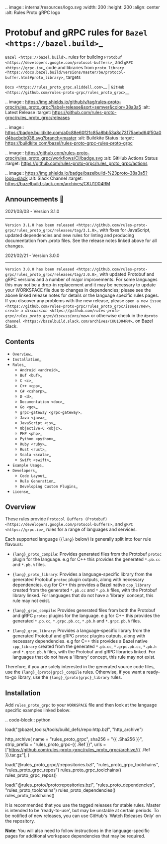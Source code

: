 .. image:: internal/resources/logo.svg
   :width: 200
   :height: 200
   :align: center
   :alt: Rules Proto gRPC logo

Protobuf and gRPC rules for `Bazel <https://bazel.build>`_
==========================================================

`Bazel <https://bazel.build>`_ rules for building `Protobuf <https://developers.google.com/protocol-buffers>`_
and `gRPC <https://grpc.io>`_ code and libraries from
`proto_library <https://docs.bazel.build/versions/master/be/protocol-buffer.html#proto_library>`_ targets

`Docs <https://rules_proto_grpc.aliddell.com>`__ | `GitHub <https://github.com/rules-proto-grpc/rules_proto_grpc>`__

.. image:: https://img.shields.io/github/v/tag/rules-proto-grpc/rules_proto_grpc?label=release&sort=semver&color=38a3a5
   :alt: Latest Release
   :target: https://github.com/rules-proto-grpc/rules_proto_grpc/releases

.. image:: https://badge.buildkite.com/a0c88e60f21c85a8bb53a8c73175aebd64f50a0d4bacbdb038.svg?branch=master
   :alt: Buildkite Status
   :target: https://buildkite.com/bazel/rules-proto-grpc-rules-proto-grpc

.. image:: https://github.com/rules-proto-grpc/rules_proto_grpc/workflows/CI/badge.svg
   :alt: GitHub Actions Status
   :target: https://github.com/rules-proto-grpc/rules_proto_grpc/actions

.. image:: https://img.shields.io/badge/bazelbuild-%23proto-38a3a5?logo=slack
   :alt: Slack Channel
   :target: https://bazelbuild.slack.com/archives/CKU1D04RM


Announcements 📣
----------------

2021/03/03 - Version 3.1.0
**************************

`Version 3.1.0 has been released <https://github.com/rules-proto-grpc/rules_proto_grpc/releases/tag/3.1.0>`_
with fixes for JavaScript, updated dependencies and new rules for linting and producing documentation from .proto files.
See the release notes linked above for all changes.

2021/02/21 - Version 3.0.0
**************************

`Version 3.0.0 has been released <https://github.com/rules-proto-grpc/rules_proto_grpc/releases/tag/3.0.0>`_
with updated Protobuf and gRPC versions and a number of major improvements. For some languages this may not be a
drop-in replacement and it may be necessary to update your WORKSPACE file due to changes in dependencies; please see
the above linked release notes for details or the language specific rules pages. If you discover any problems with the
new release, please `open a new issue <https://github.com/rules-proto-grpc/rules_proto_grpc/issues/new>`_,
`create a discussion <https://github.com/rules-proto-grpc/rules_proto_grpc/discussions/new>`_ or otherwise check in the
`#proto channel <https://bazelbuild.slack.com/archives/CKU1D04RM>`_ on Bazel Slack.


Contents
--------

- `Overview`_
- `Installation`_
- `Rules`_
    - `Android <android>`_
    - `Buf <buf>`_
    - `C <c>`_
    - `C++ <cpp>`_
    - `C# <csharp>`_
    - `D <d>`_
    - `Documentation <doc>`_
    - `Go <go>`_
    - `grpc-gateway <grpc-gateway>`_
    - `Java <java>`_
    - `JavaScript <js>`_
    - `Objective-C <objc>`_
    - `PHP <php>`_
    - `Python <python>`_
    - `Ruby <ruby>`_
    - `Rust <rust>`_
    - `Scala <scala>`_
    - `Swift <swift>`_
- `Example Usage`_
- `Developers`_
    - `Code Layout`_
    - `Rule Generation`_
    - `Developing Custom Plugins`_
- `License`_


Overview
--------

These rules provide `Protocol Buffers (Protobuf) <https://developers.google.com/protocol-buffers>`_ and
`gRPC <https://grpc.io>`_ rules for a range of languages and services.

Each supported language (``{lang}`` below) is generally split into four rule flavours:

- ``{lang}_proto_compile``: Provides generated files from the Protobuf `protoc` plugin for the language. e.g for C++ this
  provides the generated ``*.pb.cc`` and ``*.pb.h`` files.

- ``{lang}_proto_library``: Provides a language-specific library from the generated Protobuf ``protoc`` plugin outputs,
  along with necessary dependencies. e.g for C++ this provides a Bazel native ``cpp_library`` created  from the generated
  ``*.pb.cc`` and ``*.pb.h`` files, with the Protobuf library linked. For languages that do not have a 'library' concept,
  this rule may not exist.

- ``{lang}_grpc_compile``: Provides generated files from both the Protobuf and gRPC ``protoc`` plugins for the language.
  e.g for C++ this provides the generated ``*.pb.cc``, ``*.grpc.pb.cc``, ``*.pb.h`` and ``*.grpc.pb.h`` files.

- ``{lang}_grpc_library``: Provides a language-specific library from the generated Protobuf and gRPC ``protoc`` plugins
  outputs, along with necessary dependencies. e.g for C++ this provides a Bazel native ``cpp_library`` created from the
  generated ``*.pb.cc``, ``*.grpc.pb.cc``, ``*.pb.h`` and ``*.grpc.pb.h`` files, with the Protobuf and gRPC libraries linked.
  For languages that do not have a 'library' concept, this rule may not exist.

Therefore, if you are solely interested in the generated source code files, use the ``{lang}_{proto|grpc}_compile``
rules. Otherwise, if you want a ready-to-go library, use the ``{lang}_{proto|grpc}_library`` rules.


Installation
------------

Add ``rules_proto_grpc`` to your ``WORKSPACE`` file and then look at the language specific examples linked below:

.. code-block:: python

   load("@bazel_tools//tools/build_defs/repo:http.bzl", "http_archive")

   http_archive(
       name = "rules_proto_grpc",
      sha256 = "{{ .Sha256 }}",
       strip_prefix = "rules_proto_grpc-{{ .Ref }}",
       urls = ["https://github.com/rules-proto-grpc/rules_proto_grpc/archive/{{ .Ref }}.tar.gz"],
   )

   load("@rules_proto_grpc//:repositories.bzl", "rules_proto_grpc_toolchains", "rules_proto_grpc_repos")
   rules_proto_grpc_toolchains()
   rules_proto_grpc_repos()

   load("@rules_proto//proto:repositories.bzl", "rules_proto_dependencies", "rules_proto_toolchains")
   rules_proto_dependencies()
   rules_proto_toolchains()

It is recommended that you use the tagged releases for stable rules. Master is intended to be 'ready-to-use', but may be
unstable at certain periods. To be notified of new releases, you can use GitHub's 'Watch Releases Only' on the
repository.

**Note**: You will also need to follow instructions in the language-specific pages for additional workspace
dependencies that may be required.
